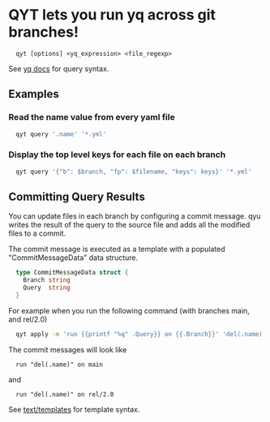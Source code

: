 # QYT lets you run yq across git branches!

```
  qyt [options] <yq_expression> <file_regexp>
```

See [yq docs](https://mikefarah.gitbook.io/yq/) for query syntax.

## Examples

### Read the name value from every yaml file
```sh
  qyt query '.name' '*.yml'
```

### Display the top level keys for each file on each branch

```sh
  qyt query '{"b": $branch, "fp": $filename, "keys": keys}' '*.yml'
```

## Committing Query Results

You can update files in each branch by configuring a commit message.
qyu writes the result of the query to the source file and adds all the
modified files to a commit.

The commit message is executed as a template with a populated
"CommitMessageData" data structure.

```go
  type CommitMessageData struct {
    Branch string
    Query  string
  }
```

For example when you run the following command (with branches main, and rel/2.0)

```sh
  qyt apply -m 'run {{printf "%q" .Query}} on {{.Branch}}' 'del(.name)' data.yml
```

The commit messages will look like
```
  run "del(.name)" on main
```
and
```
  run "del(.name)" on rel/2.0
```

See [text/templates](https://golang.org/pkg/text/template/) for template syntax.
